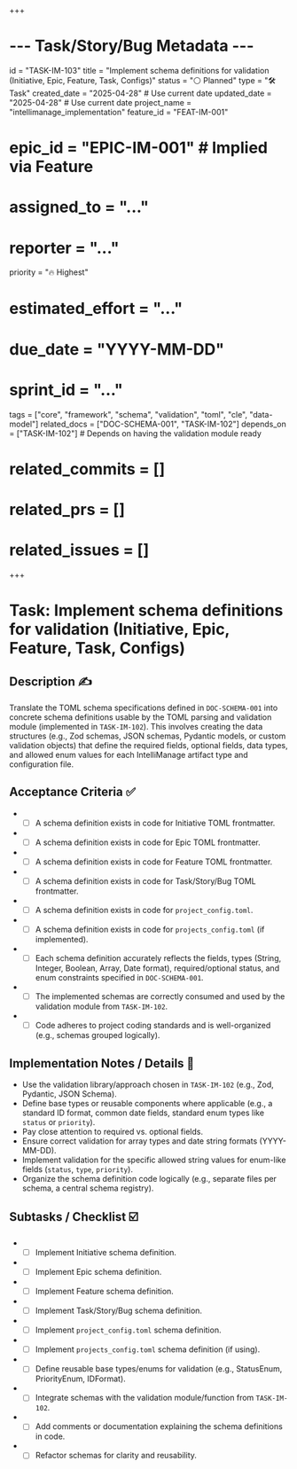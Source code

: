 +++
# --- Task/Story/Bug Metadata ---
id = "TASK-IM-103"
title = "Implement schema definitions for validation (Initiative, Epic, Feature, Task, Configs)"
status = "⚪️ Planned"
type = "🛠️ Task"
created_date = "2025-04-28" # Use current date
updated_date = "2025-04-28" # Use current date
project_name = "intellimanage_implementation"
feature_id = "FEAT-IM-001"
# epic_id = "EPIC-IM-001" # Implied via Feature
# assigned_to = "..."
# reporter = "..."
priority = "🔥 Highest"
# estimated_effort = "..."
# due_date = "YYYY-MM-DD"
# sprint_id = "..."
tags = ["core", "framework", "schema", "validation", "toml", "cle", "data-model"]
related_docs = ["DOC-SCHEMA-001", "TASK-IM-102"]
depends_on = ["TASK-IM-102"] # Depends on having the validation module ready
# related_commits = []
# related_prs = []
# related_issues = []
+++

# Task: Implement schema definitions for validation (Initiative, Epic, Feature, Task, Configs)

## Description ✍️

Translate the TOML schema specifications defined in `DOC-SCHEMA-001` into concrete schema definitions usable by the TOML parsing and validation module (implemented in `TASK-IM-102`). This involves creating the data structures (e.g., Zod schemas, JSON schemas, Pydantic models, or custom validation objects) that define the required fields, optional fields, data types, and allowed enum values for each IntelliManage artifact type and configuration file.

## Acceptance Criteria ✅

*   - [ ] A schema definition exists in code for Initiative TOML frontmatter.
*   - [ ] A schema definition exists in code for Epic TOML frontmatter.
*   - [ ] A schema definition exists in code for Feature TOML frontmatter.
*   - [ ] A schema definition exists in code for Task/Story/Bug TOML frontmatter.
*   - [ ] A schema definition exists in code for `project_config.toml`.
*   - [ ] A schema definition exists in code for `projects_config.toml` (if implemented).
*   - [ ] Each schema definition accurately reflects the fields, types (String, Integer, Boolean, Array, Date format), required/optional status, and enum constraints specified in `DOC-SCHEMA-001`.
*   - [ ] The implemented schemas are correctly consumed and used by the validation module from `TASK-IM-102`.
*   - [ ] Code adheres to project coding standards and is well-organized (e.g., schemas grouped logically).

## Implementation Notes / Details 📝

*   Use the validation library/approach chosen in `TASK-IM-102` (e.g., Zod, Pydantic, JSON Schema).
*   Define base types or reusable components where applicable (e.g., a standard ID format, common date fields, standard enum types like `status` or `priority`).
*   Pay close attention to required vs. optional fields.
*   Ensure correct validation for array types and date string formats (YYYY-MM-DD).
*   Implement validation for the specific allowed string values for enum-like fields (`status`, `type`, `priority`).
*   Organize the schema definition code logically (e.g., separate files per schema, a central schema registry).

## Subtasks / Checklist ☑️

*   - [ ] Implement Initiative schema definition.
*   - [ ] Implement Epic schema definition.
*   - [ ] Implement Feature schema definition.
*   - [ ] Implement Task/Story/Bug schema definition.
*   - [ ] Implement `project_config.toml` schema definition.
*   - [ ] Implement `projects_config.toml` schema definition (if using).
*   - [ ] Define reusable base types/enums for validation (e.g., StatusEnum, PriorityEnum, IDFormat).
*   - [ ] Integrate schemas with the validation module/function from `TASK-IM-102`.
*   - [ ] Add comments or documentation explaining the schema definitions in code.
*   - [ ] Refactor schemas for clarity and reusability.